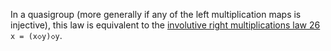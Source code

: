 In a quasigroup (more generally if any of the left multiplication maps is injective), this law is equivalent to the [involutive right multiplications law 26](https://teorth.github.io/equational_theories/implications/?26) `x = (x◇y)◇y`.
